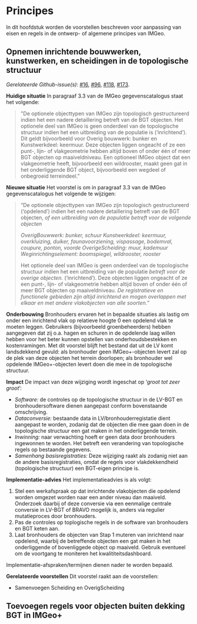Principes
=========

In dit hoofdstuk worden de voorstellen beschreven voor aanpassing van eisen en
regels in de ontwerp- of algemene principes van IMGeo.

Opnemen inrichtende bouwwerken, kunstwerken, en scheidingen in de topologische structuur
----------------------------------------------------------------------------------------

*Gerelateerde
Github-issue(s):* [\#16](https://github.com/Geonovum/IMGeo2018/issues/16), [\#96](https://github.com/Geonovum/IMGeo2018/issues/96), [\#118](https://github.com/Geonovum/IMGeo2018/issues/118), [\#173](https://github.com/Geonovum/IMGeo2018/issues/173).

**Huidige situatie** In paragraaf 3.3 van de IMGeo gegevenscatalogus staat het
volgende:

> "De optionele objecttypen van IMGeo zijn topologisch gestructureerd indien het een nadere detaillering betreft van de BGT objecten. Het optionele deel van IMGeo is geen onderdeel van de topologische structuur indien het een uitbreiding van de populatie is (‘inrichtend’). Dit geldt bijvoorbeeld voor Overig bouwwerk: bunker en Kunstwerkdeel: keermuur. Deze objecten liggen ongeacht of ze een punt-, lijn- of vlakgeometrie hebben altijd boven of onder één of meer BGT objecten op maaiveldniveau. Een optioneel IMGeo object dat een vlakgeometrie heeft, bijvoorbeeld een wildrooster, maakt geen gat in het onderliggende BGT object, bijvoorbeeld een wegdeel of onbegroeid terreindeel.” 

**Nieuwe situatie** Het voorstel is om in paragraaf 3.3 van de IMGeo
gegevenscatalogus het volgende te wijzigen:

> “De optionele objecttypen van IMGeo zijn topologisch gestructureerd (‘opdelend’)
> indien het een nadere detaillering betreft van de BGT objecten, *of een
> uitbreiding van de populatie betreft voor de volgende objecten*
>
>   *OverigBouwwerk: bunker, schuur*
>   *Kunstwerkdeel: keermuur, overkluizing, duiker, faunavoorziening, vispassage, bodemval, coupure, ponton, voorde*
>   *OverigeScheiding: muur, kademuur*
>   *Weginrichtingselement: boomspiegel, wildrooster, rooster*
>
> Het optionele deel van IMGeo is geen onderdeel van de topologische structuur
> indien het een uitbreiding van de populatie *betreft voor de overige objecten.*
>(‘inrichtend’). Deze objecten liggen ongeacht of ze een punt-, lijn- of
> vlakgeometrie hebben altijd boven of onder één of meer BGT objecten op
> maaiveldniveau. *De registratieve en functionele gebieden zijn altijd inrichtend en mogen overlappen met elkaar en met andere vlakobjecten van alle soorten.*”

**Onderbouwing** Bronhouders ervaren het in bepaalde situaties als lastig om
onder een inrichtend vlak op relatieve hoogte 0 een opdelend vlak te moeten
leggen. Gebruikers (bijvoorbeeld groenbeheerders) hebben aangegeven dat zij o.a.
hagen en schuren in de opdelende laag willen hebben voor het beter kunnen
opstellen van onderhoudsbestekken en kostenramingen. Met dit voorstel blijft het
bestand dat uit de LV komt landsdekkend gevuld: als bronhouder geen
IMGeo+-objecten levert zal op de plek van deze objecten het terrein doorlopen;
als bronhouder wel opdelende IMGeo+-objecten levert doen die mee in de
topologische structuur.

**Impact** De impact van deze wijziging wordt ingeschat op ‘*groot tot zeer
groot*’:

-   *Software:* de controles op de topologische structuur in de LV-BGT en
    bronhoudersoftware dienen aangepast conform bovenstaande omschrijving.
-   *Dataconversie:* bestaande data in LV/bronhouderregistatie dient aangepast
    te worden, zodanig dat de objecten die mee gaan doen in de topologische
    structuur een gat maken in het onderliggende terrein.
-   *Inwinning:* naar verwachting hoeft er geen data door bronhouders ingewonnen
    te worden. Het betreft een verandering van topologische regels op bestaande
    gegevens.
-   *Samenhang basisregistraties:* Deze wijziging raakt als zodanig niet aan de
    andere basisregistraties, omdat de regels voor vlakdekkendheid (topologische
    structuur) een BGT-eigen principe is.

**Implementatie-advies** Het implementatieadvies is als volgt:

1.  Stel een werkafspraak op dat inrichtende vlakobjecten die opdelend worden
    omgezet worden naar een ander niveau dan maaiveld. Onderzoek daarbij of deze
    conversie via een eenmalige centrale conversie in LV-BGT of BRAVO mogelijk
    is, anders via regulier mutatieproces door bronhouders.
2.  Pas de controles op toplogische regels in de software van bronhouders en BGT
    keten aan.
3.  Laat bronhouders de objecten van Stap 1 muteren van inrichtend naar
    opdelend, waarbij de betreffende objecten een gat maken in het onderliggende
    of bovenliggede object op maaiveld. Gebruik eventueel om de voortgang te
    moniteren het kwalititeitsdashboard.

Implementatie-afspraken/termijnen dienen nader te worden bepaald.

**Gerelateerde voorstellen** Dit voorstel raakt aan de voorstellen:
-   Samenvoegen Scheiding en OverigScheiding

Toevoegen regels voor objecten buiten dekking BGT in IMGeo+
-----------------------------------------------------------
